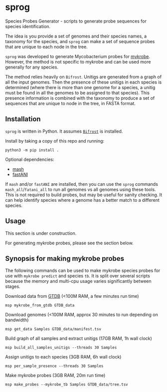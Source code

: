 # sprog

Species Probes Generator - scripts to generate probe sequences for species
identification.

The idea is you provide a set of genomes and their species names, a
taxonomy for the species, and `sprog` can make a set of sequence probes that
are unique to each node in the tree.

`sprog` was developed to generate Mycobacterium probes for
[mykrobe](https://github.com/Mykrobe-tools/mykrobe). However, the method
is not specific to mykrobe and can be used more generally for any species.

The method relies heavily on `Bifrost`. Unitigs are generated from a graph
of all the input genomes. Then the presence of these unitigs in each
species is determined
(where there is more than one genome for a species, a unitig
must be found in all the genomes to be assigned to that species).
This presence information is combined with the taxonomy to produce
a set of sequences that are unique to node in the tree, in FASTA format.

## Installation

`sprog` is written in Python. It assumes
[`Bifrost`](https://github.com/pmelsted/bifrost) is installed.

Install by taking a copy of this repo and running:
```
python3 -m pip install .
```


Optional dependencies:
* [mash](https://github.com/marbl/Mash)
* [fastANI](https://github.com/ParBLiSS/FastANI)

If `mash` and/or `fastANI` are installed, then you can use the `sprog` commands
`mash_all`/`fatani_all` to run all genomes vs all genomes using these tools.
This is not required to build probes, but may be useful for sanity checking.
It can help identify species where a genome has a better match to a
different species.


## Usage

This section is under construction.

For generating mykrobe probes, please see the section below.


## Synopsis for making mykrobe probes

The following commands can be used to make mykrobe species probes for
use with `mykrobe predict` and species `tb`. It is split over several
scripts because the memory and multi-cpu usage varies significantly
between stages.


Download data from [GTDB](https://gtdb.ecogenomic.org)
(<100M RAM, a few minutes run time)

```
msp mykrobe_from_gtdb GTDB_data
```

Download genomes (<100M RAM, approx 30 minutes to run depending on bandwidth)

```
msp get_data Samples GTDB_data/manifest.tsv
```

Build graph of all samples and extract unitigs (17GB RAM, 1h wall clock)

```
msp build_all_samples_unitigs --threads 30 Samples
```

Assign unitigs to each species (3GB RAM, 6h wall clock)

```
msp per_sample_presence --threads 30 Samples
```

Make mykrobe probes (3GB RAM, 20m run time)

```
msp make_probes --mykrobe_tb Samples GTDB_data/tree.tsv
```

